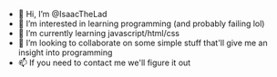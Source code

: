 - 👋 Hi, I’m @IsaacTheLad
- 👀 I’m interested in learning programming (and probably failing lol)
- 🌱 I’m currently learning javascript/html/css
- 💞️ I’m looking to collaborate on some simple stuff that'll give me an insight into programming
- 📫 If you need to contact me we'll figure it out

<!---
IsaacTheLad/IsaacTheLad is a ✨ special ✨ repository because its `README.md` (this file) appears on your GitHub profile.
You can click the Preview link to take a look at your changes.
--->
